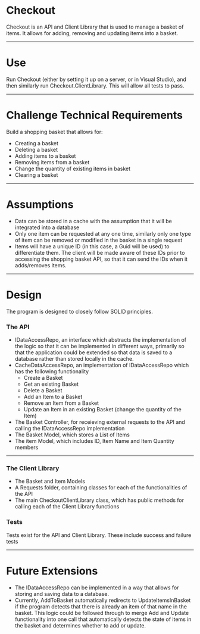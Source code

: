 # Checkout #

Checkout is an API and Client Library that is used to manage a basket of items. It allows for adding, removing and updating items into a basket.

- - - -

# Use #

Run Checkout (either by setting it up on a server, or in Visual Studio), and then similarly run Checkout.ClientLibrary. This will allow all tests to pass.

- - - -

# Challenge Technical Requirements #

Build a shopping basket that allows for:

* Creating a basket
* Deleting a basket
* Adding items to a basket
* Removing items from a basket
* Change the quantity of existing items in basket
* Clearing a basket

- - - -

# Assumptions #

* Data can be stored in a cache with the assumption that it will be integrated into a database
* Only one item can be requested at any one time, similarly only one type of item can be removed or modified in the basket in a single request
* Items will have a unique ID (in this case, a Guid will be used) to differentiate them. The client will be made aware of these IDs prior to accessing the shopping basket API, so that it can send the IDs when it adds/removes items.

- - - -

# Design #

The program is designed to closely follow SOLID principles.


### The API ###

* IDataAccessRepo, an interface which abstracts the implementation of the logic so that it can be implemented in different ways, primarily so that the application could be extended so that data is saved to a database rather than stored locally in the cache.
* CacheDataAccessRepo, an implementation of IDataAccessRepo which has the following functionality
    * Create a Basket
    * Get an existing Basket
    * Delete a Basket
    * Add an Item to a Basket
    * Remove an Item from a Basket
    * Update an Item in an existing Basket (change the quantity of the Item)
* The Basket Controller, for receieving external requests to the API and calling the IDataAccessRepo implementation
* The Basket Model, which stores a List of Items
* The item Model, which includes ID, Item Name and Item Quantity members

- - - -

### The Client Library ###

* The Basket and Item Models
* A Requests folder, containing classes for each of the functionalities of the API
* The main CheckoutClientLibrary class, which has public methods for calling each of the Client Library functions

### Tests ###

Tests exist for the API and Client Library. These include success and failure tests

- - - -

# Future Extensions #

* The IDataAccessRepo can be implemented in a way that allows for storing and saving data to a database.
* Currently, AddToBasket automatically redirects to UpdateItemsInBasket if the program detects that there is already an item of that name in the basket. This logic could be followed through to merge Add and Update functionality into one call that automatically detects the state of items in the basket and determines whether to add or update.
